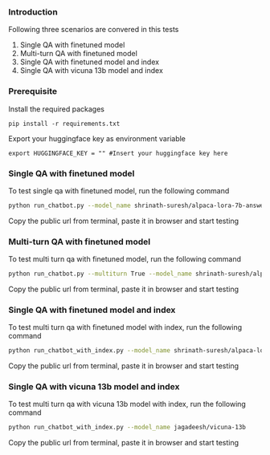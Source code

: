 ### Introduction

Following three scenarios are convered in this tests

1. Single QA with finetuned model
2. Multi-turn QA with finetuned model
3. Single QA with finetuned model and index 
4. Single QA with vicuna 13b model and index

### Prerequisite
Install the required packages

```
pip install -r requirements.txt
```

Export your huggingface key as environment variable

```
export HUGGINGFACE_KEY = "" #Insert your huggingface key here
```

### Single QA with finetuned model

To test single qa with finetuned model, run the following command

```bash
python run_chatbot.py --model_name shrinath-suresh/alpaca-lora-7b-answer-summary
```

Copy the public url from terminal, paste it in browser and start testing

### Multi-turn QA with finetuned model

To test multi turn qa with finetuned model, run the following command

```bash
python run_chatbot.py --multiturn True --model_name shrinath-suresh/alpaca-lora-7b-answer-summary
```

Copy the public url from terminal, paste it in browser and start testing


### Single QA with finetuned model and index

To test multi turn qa with finetuned model with index, run the following command

```bash
python run_chatbot_with_index.py --model_name shrinath-suresh/alpaca-lora-7b-answer-summary
```

Copy the public url from terminal, paste it in browser and start testing

### Single QA with vicuna 13b model and index

To test multi turn qa with vicuna 13b model with index, run the following command

```bash
python run_chatbot_with_index.py --model_name jagadeesh/vicuna-13b
```

Copy the public url from terminal, paste it in browser and start testing
